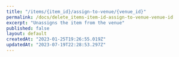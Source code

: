 ```yaml
---
title: "/items/{item_id}/assign-to-venue/{venue_id}"
permalink: /docs/delete_items-item-id-assign-to-venue-venue-id
excerpt: "Unassigns the item from the venue"
published: false
layout: default
createdAt: "2023-01-25T19:26:55.019Z"
updatedAt: "2023-07-19T22:28:53.297Z"
---
```

